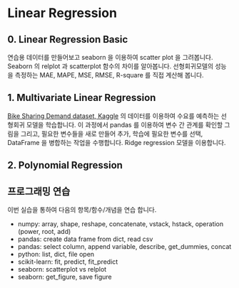 # Linear Regression

## 0. Linear Regression Basic

연습용 데이터를 만들어보고 seaborn 을 이용하여 scatter plot 을 그려봅니다. Seaborn 의 relplot 과 scatterplot 함수의 차이를 알아봅니다. 선형회귀모델의 성능을 측정하는 MAE, MAPE, MSE, RMSE, R-square 를 직접 계산해 봅니다.

## 1. Multivariate Linear Regression

[Bike Sharing Demand dataset, Kaggle](https://www.kaggle.com/c/bike-sharing-demand) 의 데이터를 이용하여 수요를 예측하는 선형회귀 모델을 학습합니다. 이 과정에서 pandas 를 이용하여 변수 간 관계를 확인할 그림을 그리고, 필요한 변수들을 새로 만들어 추가, 학습에 필요한 변수를 선택, DataFrame 을 병합하는 작업을 수행합니다. Ridge regression 모델을 이용합니다.

## 2. Polynomial Regression


## 프로그래밍 연습

이번 실습을 통하여 다음의 항목/함수/개념을 연습 합니다.

- numpy: array, shape, reshape, concatenate, vstack, hstack, operation (power, root, add)
- pandas: create data frame from dict, read csv
- pandas: select column, append variable, describe, get_dummies, concat
- python: list, dict, file open
- scikit-learn: fit, predict, fit_predict
- seaborn: scatterplot vs relplot
- seaborn: get_figure, save figure
